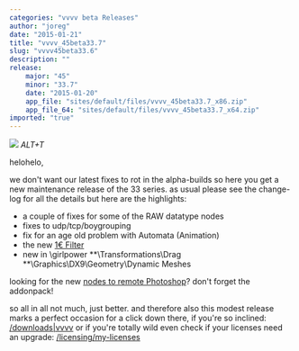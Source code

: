 ```yaml
---
categories: "vvvv beta Releases"
author: "joreg"
date: "2015-01-21"
title: "vvvv_45beta33.7"
slug: "vvvv45beta33.6"
description: ""
release: 
    major: "45"
    minor: "33.7"
    date: "2015-01-20"
    app_file: "sites/default/files/vvvv_45beta33.7_x86.zip"
    app_file_64: "sites/default/files/vvvv_45beta33.7_x64.zip"
imported: "true"
---
```



![](screenshot1420321186.png)
*ALT+T*

helohelo,

we don't want our latest fixes to rot in the alpha-builds so here you get a new maintenance release of the 33 series. as usual please see the change-log for all the details but here are the highlights:

* a couple of fixes for some of the RAW datatype nodes
* fixes to udp/tcp/boygrouping
* fix for an age old problem with Automata (Animation)
* the new [1€ Filter](/blog/fighting-noise-with-the-1%e2%82%ac-filter)
* new in \girlpower
**\Transformations\Drag
**\Graphics\DX9\Geometry\Dynamic Meshes 

looking for the new [nodes to remote Photoshop](/blog/2014/hello-photoshop-0)? don't forget the addonpack!

so all in all not much, just better. and therefore also this modest release marks a perfect occasion for a click down there, if you're so inclined:
[/downloads|vvvv](flattr)
or if you're totally wild even check if your licenses need an upgrade: [/licensing/my-licenses](https://store.vvvv.org/orders)
